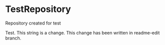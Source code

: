 # TestRepository
Repository created for test

Test.
This string is a change.
This change has been written in readme-edit branch.
